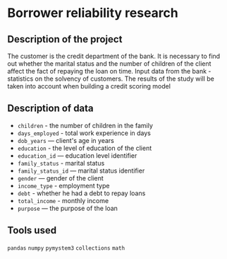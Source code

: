 # Borrower reliability research

## Description of the project

The customer is the credit department of the bank. It is necessary to find out whether the marital status and the number of children of the client affect the fact of repaying the loan on time. Input data from the bank - statistics on the solvency of customers. The results of the study will be taken into account when building a credit scoring model


## Description of data

- `children` - the number of children in the family
- `days_employed` - total work experience in days
- `dob_years` — client's age in years
- `education` - the level of education of the client
- `education_id` — education level identifier
- `family_status` - marital status
- `family_status_id` — marital status identifier
- `gender` — gender of the client
- `income_type` - employment type
- `debt` - whether he had a debt to repay loans
- `total_income` - monthly income
- `purpose` — the purpose of the loan

## Tools used

`pandas` `numpy` `pymystem3` `collections` `math`
